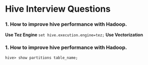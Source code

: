 # Hive Interview Questions
### 1. How to improve hive performance with Hadoop.
**Use Tez Engine**
```set hive.execution.engine=tez;```
**Use Vectorization**

### 1. How to improve hive performance with Hadoop.
```hive> show partitions table_name;```
